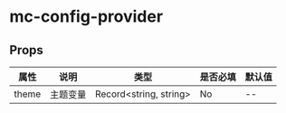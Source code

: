 # mc-config-provider



## Props

| 属性 | 说明 | 类型 | 是否必填 | 默认值 |
| ---- | ----------- | ---- | ---- | ---- |
| theme | 主题变量 | Record<string, string>  | No  | --
